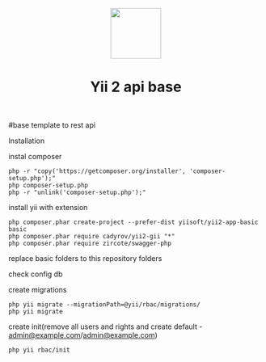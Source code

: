 <p align="center">
    <a href="https://github.com/yiisoft" target="_blank">
        <img src="https://avatars0.githubusercontent.com/u/993323" height="100px">
    </a>
    <h1 align="center">Yii 2 api base</h1>
    <br>
</p>

#base template to rest api

Installation

instal composer 
    
    php -r "copy('https://getcomposer.org/installer', 'composer-setup.php');"
    php composer-setup.php
    php -r "unlink('composer-setup.php');"

install yii with extension

    php composer.phar create-project --prefer-dist yiisoft/yii2-app-basic basic
    php composer.phar require cadyrov/yii2-gii "*"
    php composer.phar require zircote/swagger-php

replace basic folders to this repository folders

check config db

create migrations

    php yii migrate --migrationPath=@yii/rbac/migrations/
    php yii migrate 

create init(remove all users and rights and create default - admin@example.com/admin@example.com)
    
    php yii rbac/init
